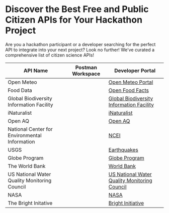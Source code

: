 # Discover the Best Free and Public Citizen APIs for Your Hackathon Project

Are you a hackathon participant or a developer searching for the perfect API to integrate into your next project? Look no further! We’ve curated a comprehensive list of citizen science APIs! 

| API Name              | Postman Workspace                                      | Developer Portal                                                                 | 
|-----------------------|-------------------------------------------------------|----------------------------------------------------------------------------------|
| Open Meteo            |                                                       | [Open Meteo Portal]([https://docs.adyen.com/platforms/api](https://open-meteo.com/))                                |
| Food Data             |                                                       | [Open Food Facts](https://world.openfoodfacts.org/data)                              |
| Global Biodiversity Information Facility           |                           |  [Global Biodiversity Information Facility](https://techdocs.gbif.org/en/openapi/)                   | 
| iNaturalist     |  | [iNaturalist](https://www.inaturalist.org/pages/api+reference) | 
| Open AQ | | [Open AQ](https://docs.openaq.org/) |
| National Center for Environmental Information | | [NCEI](https://www.ncei.noaa.gov/access/web-services) |
| USGS | | [Earthquakes](https://earthquake.usgs.gov/fdsnws/event/1/) | 
| Globe Program || [Globe Program](https://www.globe.gov/globe-data/globe-api) |
| The World Bank || [World Bank](https://datahelpdesk.worldbank.org/knowledgebase) |
| US National Water Quality Monitoring Council | | [US National Water Quality Monitoring Council](https://www.waterqualitydata.us/) |
| NASA | | [NASA](https://api.nasa.gov/) |
| The Bright Initative  | | [Bright Initiative](https://brightinitiative.com/) | 

